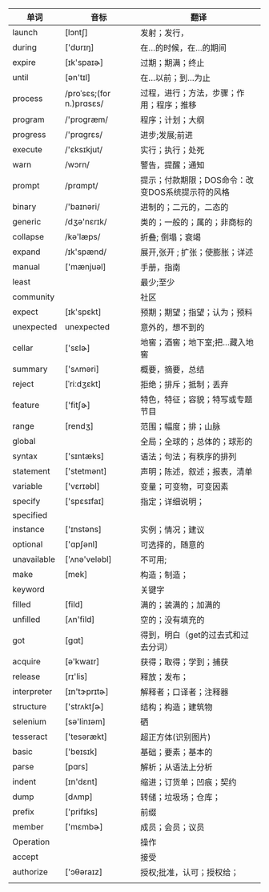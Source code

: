| 单词        | 音标                     | 翻译                                             |
| ----------- | ------------------------ | ------------------------------------------------ |
| launch      | [lɔntʃ]                  | 发射；发行，                                     |
| during      | ['dʊrɪŋ]                 | 在…的时候，在…的期间                             |
| expire      | [ɪk'spaɪɚ]               | 过期；期满；终止                                 |
| until       | [ən'tɪl]                 | 在…以前；到…为止                                 |
| process     | /proˈsɛs;(for n.)prɑsɛs/ | 过程，进行；方法，步骤；作用；程序；推移         |
| program     | /'proɡræm/               | 程序；计划；大纲                                 |
| progress    | /'prɑɡrɛs/               | 进步;发展;前进                                   |
| execute     | /'ɛksɪkjut/              | 实行；执行；处死                                 |
| warn        | /wɔrn/                   | 警告，提醒；通知                                 |
| prompt      | /prɑmpt/                 | 提示；付款期限；DOS命令：改变DOS系统提示符的风格 |
| binary      | /'baɪnəri/               | 进制的；二元的，二态的                           |
| generic     | /dʒə'nɛrɪk/              | 类的；一般的；属的；非商标的                     |
| collapse    | /kə'læps/                | 折叠;  倒塌；衰竭                                |
| expand      | /ɪk'spænd/               | 展开,张开 ; 扩张；使膨胀；详述                   |
| manual      | ['mænjuəl]               | 手册，指南                                       |
| least       |                          | 最少;至少                                        |
| community   |                          | 社区                                             |
| expect      | [ɪk'spɛkt]               | 预期；期望；指望；认为；预料                     |
| unexpected  | unexpected               | 意外的，想不到的                                 |
| cellar      | ['sɛlɚ]                  | 地窖；酒窖；地下室;把…藏入地窖                   |
| summary     | ['sʌməri]                | 概要，摘要，总结                                 |
| reject      | [ˈriːdʒɛkt]              | 拒绝；排斥；抵制；丢弃                           |
| feature     | ['fitʃɚ]                 | 特色，特征；容貌；特写或专题节目                 |
| range       | [rendʒ]                  | 范围；幅度；排；山脉                             |
| global      |                          | 全局；全球的；总体的；球形的                     |
| syntax      | ['sɪntæks]               | 语法；句法；有秩序的排列                         |
| statement   | ['stetmənt]              | 声明；陈述，叙述；报表，清单                     |
| variable    | ['vɛrɪəbl]               | 变量；可变物，可变因素                           |
| specify     | ['spɛsɪfaɪ]              | 指定；详细说明；                                 |
| specified   |                          |                                                  |
| instance    | ['ɪnstəns]               | 实例；情况；建议                                 |
| optional    | ['ɑpʃənl]                | 可选择的，随意的                                 |
| unavailable | ['ʌnə'veləbl]            | 不可用;                                          |
| make        | [mek]                    | 构造；制造；                                     |
| keyword     |                          | 关键字                                           |
| filled      | [fild]                   | 满的；装满的；加满的                             |
| unfilled    | [ʌn'fild]                | 空的；没有填充的                                 |
| got         | [ɡɑt]                    | 得到，明白（get的过去式和过去分词）              |
| acquire     | [ə'kwaɪr]                | 获得；取得；学到；捕获                           |
| release     | [rɪ'lis]                 | 释放；发布；                                     |
| interpreter | [ɪn'tɝprɪtɚ]             | 解释者；口译者；注释器                           |
| structure   | ['strʌktʃɚ]              | 结构；构造；建筑物                               |
| selenium    | [sə'linɪəm]              | 硒                                               |
| tesseract   | ['tesərækt]              | 超正方体(识别图片)                               |
| basic       | ['beɪsɪk]                | 基础；要素；基本的                               |
| parse       | [pɑrs]                   | 解析；从语法上分析                               |
| indent      | [ɪn'dɛnt]                | 缩进；订货单；凹痕；契约                         |
| dump        | [dʌmp]                   | 转储；垃圾场；仓库；                             |
| prefix      | ['prifɪks]               | 前缀                                             |
| member      | ['mɛmbɚ]                 | 成员；会员；议员                                 |
| Operation   |                          | 操作                                             |
| accept      |                          | 接受                                             |
| authorize   | ['ɔθəraɪz]               | 授权;批准，认可；授权给；                        |
|             |                          |                                                  |
